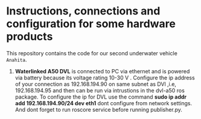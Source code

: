 # Instructions, connections and configuration for some hardware products

This repository contains the code for our second underwater vehicle `Anahita`. 

1. **Waterlinked A50 DVL** is connected to PC via ethernet and is powered via battery because its voltage rating 10-30 V . Configure the ip address of your connection as 192.168.194.90 on same subnet as DVl ,i.e, 192.168.194.95 and then can be run via intrustions in the dvl-a50 ros package. To configure the ip for DVL use the command **sudo ip addr add 192.168.194.90/24 dev eth1** dont configure from network settings. And dont forget to run roscore service before running publisher.py.


```
